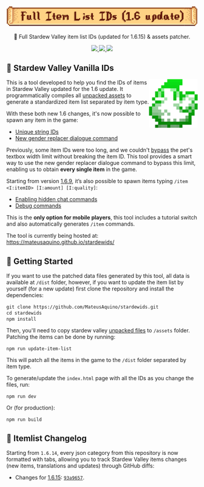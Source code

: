 <h1 align="center">
    <img width="600" src="public/images/header.png" align="center"></img>
</h1>
<p align="center">🐣 Full Stardew Valley item list IDs (updated for 1.6.15) & assets patcher.</p>

<p align="center">
  <a aria-label="Node version" href="https://github.com/nodejs/node/releases/tag/v20.11.1">
    <img src="https://img.shields.io/badge/nodejs-20.11.1-success?logo=Node.js"></img>
  </a>
  <a aria-label="Pug version" href="https://github.com/pugjs/pug/releases/tag/pug%403.0.2">
    <img src="https://img.shields.io/badge/pug-3.0.2-success?logo=Pug"></img>
  </a>
  <img src="https://visitor-badge.laobi.icu/badge?page_id=mateusaquino.stardewids&format=true&right_color=%23048657"></img>
</p>

## 🐓 Stardew Valley Vanilla IDs

<p align="left">
  <a target="_blank" href="https://mateusaquino.github.io/stardewids/"><img width="128px" alt="Logo" title="Logo" align="right" src="public/favicon/icon_128px.png"/></a>
</p>

This is a tool developed to help you find the IDs of items in Stardew Valley updated for the 1.6 update. It programmatically compiles all [unpacked assets](https://github.com/Pathoschild/StardewXnbHack) to generate a standardized item list separated by item type.

With these both new 1.6 changes, it's now possible to spawn any item in the game:

- [Unique string IDs](https://stardewvalleywiki.com/Modding:Migrate_to_Stardew_Valley_1.6#Unique_string_IDs)
- [New gender replacer dialogue command](https://stardewvalleywiki.com/Modding:Migrate_to_Stardew_Valley_1.6#:~:text=Added%20new%20dialogue%20commands,male%20or%20female)

Previously, some item IDs were too long, and we couldn't [bypass](https://www.reddit.com/r/StardewValley/comments/12hec5j/item_code_name_limit_bypass/) the pet's textbox width limit without breaking the item ID. This tool provides a smart way to use the new gender replacer dialogue command to bypass this limit, enabling us to obtain **every single item** in the game.  

Starting from version [1.6.9](https://stardewvalleywiki.com/Version_History#1.6.9), it’s also possible to spawn items typing `/item <I:itemID> [I:amount] [I:quality]`:  

- [Enabling hidden chat commands](https://stardewvalleywiki.com/Multiplayer#Cheat_commands)
- [Debug commands](https://stardewvalleywiki.com/Modding:Console_commands#Debug_commands)

This is the **only option for mobile players**, this tool includes a tutorial switch and also automatically generates `/item` commands.

The tool is currently being hosted at: https://mateusaquino.github.io/stardewids/

## 🚀 Getting Started

If you want to use the patched data files generated by this tool, all data is available at `/dist` folder, however, if you want to update the item list by yourself (for a new update) first clone the repository and install the dependencies:

```nginx
git clone https://github.com/MateusAquino/stardewids.git
cd stardewids
npm install
```

Then, you'll need to copy stardew valley [unpacked files](https://github.com/Pathoschild/StardewXnbHack) to `/assets` folder. Patching the items can be done by running:

```nginx
npm run update-item-list
```

This will patch all the items in the game to the `/dist` folder separated by item type.

To generate/update the `index.html` page with all the IDs as you change the files, run:

```nginx
npm run dev
```

Or (for production):

```nginx
npm run build
```

## 📜 Itemlist Changelog

Starting from `1.6.14`, every json category from this repository is now formatted with tabs, allowing you to track Stardew Valley items changes (new items, translations and updates) through GitHub diffs:

- Changes for [1.6.15](https://stardewvalleywiki.com/Version_History#1.6.15): [`93a9657`](https://github.com/MateusAquino/stardewids/commit/93a96574eadbc5b6f95dfb5f8b1f8d9cf68ae441).  
